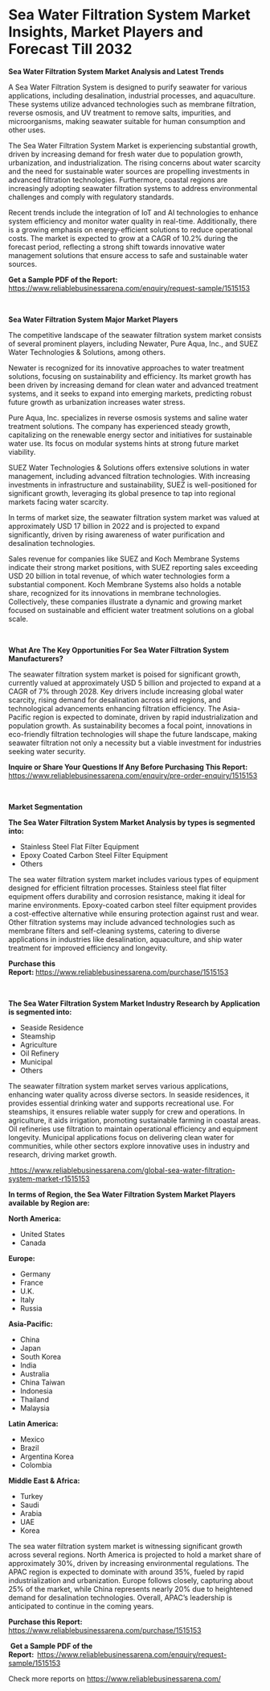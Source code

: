 <p><h1>Sea Water Filtration System Market Insights, Market Players and Forecast Till 2032</h1></p><p><strong>Sea Water Filtration System Market Analysis and Latest Trends</strong></p>
<p><p>A Sea Water Filtration System is designed to purify seawater for various applications, including desalination, industrial processes, and aquaculture. These systems utilize advanced technologies such as membrane filtration, reverse osmosis, and UV treatment to remove salts, impurities, and microorganisms, making seawater suitable for human consumption and other uses.</p><p>The Sea Water Filtration System Market is experiencing substantial growth, driven by increasing demand for fresh water due to population growth, urbanization, and industrialization. The rising concerns about water scarcity and the need for sustainable water sources are propelling investments in advanced filtration technologies. Furthermore, coastal regions are increasingly adopting seawater filtration systems to address environmental challenges and comply with regulatory standards.</p><p>Recent trends include the integration of IoT and AI technologies to enhance system efficiency and monitor water quality in real-time. Additionally, there is a growing emphasis on energy-efficient solutions to reduce operational costs. The market is expected to grow at a CAGR of 10.2% during the forecast period, reflecting a strong shift towards innovative water management solutions that ensure access to safe and sustainable water sources.</p></p>
<p><strong>Get a Sample PDF of the Report:&nbsp;</strong> <a href="https://www.reliablebusinessarena.com/enquiry/request-sample/1515153?utm_campaign=2138&utm_medium=2&utm_source=Github&utm_content=ia&utm_term=20022025&utm_id=sea-water-filtration-system">https://www.reliablebusinessarena.com/enquiry/request-sample/1515153</a></p>
<p>&nbsp;</p>
<p><strong>Sea Water Filtration System Major Market Players</strong></p>
<p><p>The competitive landscape of the seawater filtration system market consists of several prominent players, including Newater, Pure Aqua, Inc., and SUEZ Water Technologies & Solutions, among others. </p><p>Newater is recognized for its innovative approaches to water treatment solutions, focusing on sustainability and efficiency. Its market growth has been driven by increasing demand for clean water and advanced treatment systems, and it seeks to expand into emerging markets, predicting robust future growth as urbanization increases water stress.</p><p>Pure Aqua, Inc. specializes in reverse osmosis systems and saline water treatment solutions. The company has experienced steady growth, capitalizing on the renewable energy sector and initiatives for sustainable water use. Its focus on modular systems hints at strong future market viability.</p><p>SUEZ Water Technologies & Solutions offers extensive solutions in water management, including advanced filtration technologies. With increasing investments in infrastructure and sustainability, SUEZ is well-positioned for significant growth, leveraging its global presence to tap into regional markets facing water scarcity. </p><p>In terms of market size, the seawater filtration system market was valued at approximately USD 17 billion in 2022 and is projected to expand significantly, driven by rising awareness of water purification and desalination technologies. </p><p>Sales revenue for companies like SUEZ and Koch Membrane Systems indicate their strong market positions, with SUEZ reporting sales exceeding USD 20 billion in total revenue, of which water technologies form a substantial component. Koch Membrane Systems also holds a notable share, recognized for its innovations in membrane technologies. Collectively, these companies illustrate a dynamic and growing market focused on sustainable and efficient water treatment solutions on a global scale.</p></p>
<p>&nbsp;</p>
<p><strong>What Are The Key Opportunities For Sea Water Filtration System Manufacturers?</strong></p>
<p><p>The seawater filtration system market is poised for significant growth, currently valued at approximately USD 5 billion and projected to expand at a CAGR of 7% through 2028. Key drivers include increasing global water scarcity, rising demand for desalination across arid regions, and technological advancements enhancing filtration efficiency. The Asia-Pacific region is expected to dominate, driven by rapid industrialization and population growth. As sustainability becomes a focal point, innovations in eco-friendly filtration technologies will shape the future landscape, making seawater filtration not only a necessity but a viable investment for industries seeking water security.</p></p>
<p><strong>Inquire or Share Your Questions If Any Before Purchasing This Report:</strong> <a href="https://www.reliablebusinessarena.com/enquiry/pre-order-enquiry/1515153?utm_campaign=2138&utm_medium=2&utm_source=Github&utm_content=ia&utm_term=20022025&utm_id=sea-water-filtration-system">https://www.reliablebusinessarena.com/enquiry/pre-order-enquiry/1515153</a></p>
<p>&nbsp;</p>
<p><strong>Market Segmentation</strong></p>
<p><strong>The Sea Water Filtration System Market Analysis by types is segmented into:</strong></p>
<p><ul><li>Stainless Steel Flat Filter Equipment</li><li>Epoxy Coated Carbon Steel Filter Equipment</li><li>Others</li></ul></p>
<p><p>The sea water filtration system market includes various types of equipment designed for efficient filtration processes. Stainless steel flat filter equipment offers durability and corrosion resistance, making it ideal for marine environments. Epoxy-coated carbon steel filter equipment provides a cost-effective alternative while ensuring protection against rust and wear. Other filtration systems may include advanced technologies such as membrane filters and self-cleaning systems, catering to diverse applications in industries like desalination, aquaculture, and ship water treatment for improved efficiency and longevity.</p></p>
<p><strong>Purchase this Report:&nbsp;</strong><a href="https://www.reliablebusinessarena.com/purchase/1515153?utm_campaign=2138&utm_medium=2&utm_source=Github&utm_content=ia&utm_term=20022025&utm_id=sea-water-filtration-system">https://www.reliablebusinessarena.com/purchase/1515153</a></p>
<p>&nbsp;</p>
<p><strong>The Sea Water Filtration System Market Industry Research by Application is segmented into:</strong></p>
<p><ul><li>Seaside Residence</li><li>Steamship</li><li>Agriculture</li><li>Oil Refinery</li><li>Municipal</li><li>Others</li></ul></p>
<p><p>The seawater filtration system market serves various applications, enhancing water quality across diverse sectors. In seaside residences, it provides essential drinking water and supports recreational use. For steamships, it ensures reliable water supply for crew and operations. In agriculture, it aids irrigation, promoting sustainable farming in coastal areas. Oil refineries use filtration to maintain operational efficiency and equipment longevity. Municipal applications focus on delivering clean water for communities, while other sectors explore innovative uses in industry and research, driving market growth.</p></p>
<p><a href="https://www.reliablebusinessarena.com/global-sea-water-filtration-system-market-r1515153?utm_campaign=2138&utm_medium=2&utm_source=Github&utm_content=ia&utm_term=20022025&utm_id=sea-water-filtration-system">&nbsp;https://www.reliablebusinessarena.com/global-sea-water-filtration-system-market-r1515153</a></p>
<p><strong>In terms of Region, the Sea Water Filtration System Market Players available by Region are:</strong></p>
<p>
    <p> <strong> North America: </strong>
        <ul>
            <li>United States</li>
            <li>Canada</li>
        </ul>
        </p> 
    <p> <strong> Europe: </strong>
        <ul>
            <li>Germany</li>
            <li>France</li>
            <li>U.K.</li>
            <li>Italy</li>
            <li>Russia</li>
        </ul>
        </p> 
    <p> <strong> Asia-Pacific: </strong>
        <ul>
            <li>China</li>
            <li>Japan</li>
            <li>South Korea</li>
            <li>India</li>
            <li>Australia</li>
            <li>China Taiwan</li>
            <li>Indonesia</li>
            <li>Thailand</li>
            <li>Malaysia</li>
        </ul>
        </p> 
    <p> <strong> Latin America: </strong>
        <ul>
            <li>Mexico</li>
            <li>Brazil</li>
            <li>Argentina Korea</li>
            <li>Colombia</li>
        </ul>
        </p> 
    <p> <strong> Middle East & Africa: </strong>
        <ul>
            <li>Turkey</li>
            <li>Saudi</li>
            <li>Arabia</li>
            <li>UAE</li>
            <li>Korea</li>
        </ul>
    </p>
    </p>
<p><p>The sea water filtration system market is witnessing significant growth across several regions. North America is projected to hold a market share of approximately 30%, driven by increasing environmental regulations. The APAC region is expected to dominate with around 35%, fueled by rapid industrialization and urbanization. Europe follows closely, capturing about 25% of the market, while China represents nearly 20% due to heightened demand for desalination technologies. Overall, APAC’s leadership is anticipated to continue in the coming years.</p></p>
<p><strong>Purchase this Report: </strong><a href="https://www.reliablebusinessarena.com/purchase/1515153?utm_campaign=2138&utm_medium=2&utm_source=Github&utm_content=ia&utm_term=20022025&utm_id=sea-water-filtration-system">https://www.reliablebusinessarena.com/purchase/1515153</a></p>
<p>&nbsp;<strong>Get a Sample PDF of the Report:&nbsp;&nbsp;</strong><a href="https://www.reliablebusinessarena.com/enquiry/request-sample/1515153?utm_campaign=2138&utm_medium=2&utm_source=Github&utm_content=ia&utm_term=20022025&utm_id=sea-water-filtration-system">https://www.reliablebusinessarena.com/enquiry/request-sample/1515153</a></p>
<p><strong></strong></p>
<p>Check more reports on <a href="https://www.reliablebusinessarena.com/?utm_campaign=2138&utm_medium=2&utm_source=Github&utm_content=ia&utm_term=20022025&utm_id=sea-water-filtration-system">https://www.reliablebusinessarena.com/</a></p>